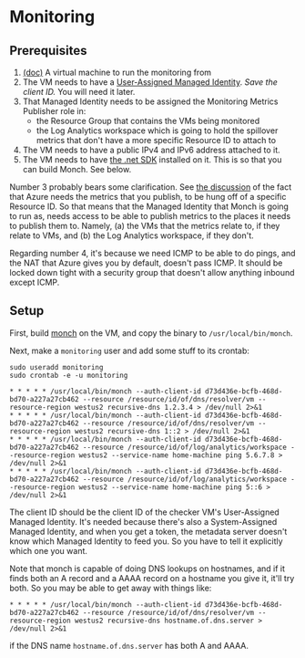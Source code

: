 # Monitoring

## Prerequisites

1. [(doc)](../virtual-machines/virtual-machines.md) A virtual machine to run
   the monitoring from
2. The VM needs to have a [User-Assigned Managed
   Identity](https://docs.microsoft.com/en-us/azure/active-directory/managed-identities-azure-resources/how-to-manage-ua-identity-portal). *Save the client
   ID.* You will need it later.
3. That Managed Identity needs to be assigned the Monitoring Metrics Publisher
   role in:
   - the Resource Group that contains the VMs being monitored
   - the Log Analytics workspace which is going to hold the spillover metrics
     that don't have a more specific Resource ID to attach to
4. The VM needs to have a public IPv4 and IPv6 address attached to it.
5. The VM needs to have [the .net
   SDK](https://docs.microsoft.com/en-us/dotnet/core/install/) installed on it.
   This is so that you can build Monch. See below.

Number 3 probably bears some clarification. See [the
discussion](rationale-and-motivations.md#slight-fly-in-the-ointment) of the
fact that Azure needs the metrics that you publish, to be hung off of a
specific Resource ID. So that means that the Managed Identity that Monch
is going to run as, needs access to be able to publish metrics to the
places it needs to publish them to. Namely, (a) the VMs that the metrics
relate to, if they relate to VMs, and (b) the Log Analytics workspace,
if they don't.

Regarding number 4, it's because we need ICMP to be able to do pings, and
the NAT that Azure gives you by default, doesn't pass ICMP. It should be
locked down tight with a security group that doesn't allow anything
inbound except ICMP.

## Setup

First, build [monch](monch/) on the VM, and copy the binary to
`/usr/local/bin/monch`.

Next, make a `monitoring` user and add some stuff to its crontab:

```
sudo useradd monitoring
sudo crontab -e -u monitoring
```

```
* * * * * /usr/local/bin/monch --auth-client-id d73d436e-bcfb-468d-bd70-a227a27cb462 --resource /resource/id/of/dns/resolver/vm --resource-region westus2 recursive-dns 1.2.3.4 > /dev/null 2>&1
* * * * * /usr/local/bin/monch --auth-client-id d73d436e-bcfb-468d-bd70-a227a27cb462 --resource /resource/id/of/dns/resolver/vm --resource-region westus2 recursive-dns 1::2 > /dev/null 2>&1
* * * * * /usr/local/bin/monch --auth-client-id d73d436e-bcfb-468d-bd70-a227a27cb462 --resource /resource/id/of/log/analytics/workspace --resource-region westus2 --service-name home-machine ping 5.6.7.8 > /dev/null 2>&1
* * * * * /usr/local/bin/monch --auth-client-id d73d436e-bcfb-468d-bd70-a227a27cb462 --resource /resource/id/of/log/analytics/workspace --resource-region westus2 --service-name home-machine ping 5::6 > /dev/null 2>&1
```

The client ID should be the client ID of the checker VM's User-Assigned
Managed Identity. It's needed because there's also a System-Assigned Managed
Identity, and when you get a token, the metadata server doesn't know which
Managed Identity to feed you. So you have to tell it explicitly which one
you want.

Note that monch is capable of doing DNS lookups on hostnames, and if it finds
both an A record and a AAAA record on a hostname you give it, it'll try both.
So you may be able to get away with things like:

```
* * * * * /usr/local/bin/monch --auth-client-id d73d436e-bcfb-468d-bd70-a227a27cb462 --resource /resource/id/of/dns/resolver/vm --resource-region westus2 recursive-dns hostname.of.dns.server > /dev/null 2>&1
```

if the DNS name `hostname.of.dns.server` has both A and AAAA.
